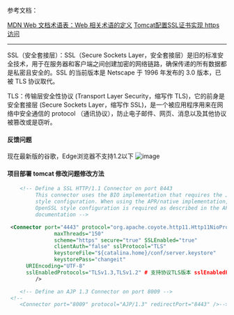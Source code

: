 参考文档：

[MDN Web 文档术语表：Web 相关术语的定义](https://developer.mozilla.org/zh-CN/docs/Glossary/SSL)
[Tomcat配置SSL证书实现 https 访问](https://zhuanlan.zhihu.com/p/108774894)

---

SSL（安全套接层）：SSL（Secure Sockets Layer，安全套接层）是旧的标准安全技术，用于在服务器和客户端之间创建加密的网络链路，确保传递的所有数据都是私密且安全的。SSL 的当前版本是 Netscape 于 1996 年发布的 3.0 版本，已被 TLS 协议取代。

TLS：传输层安全性协议 (Transport Layer Security，缩写作 TLS)，它的前身是安全套接层 (Secure Sockets Layer，缩写作 SSL)，是一个被应用程序用来在网络中安全通信的 protocol （通讯协议），防止电子邮件、网页、消息以及其他协议被篡改或是窃听。

#### 反馈问题

现在最新版的谷歌，Edge浏览器不支持1.2以下
![image](https://img2022.cnblogs.com/blog/2402369/202202/2402369-20220215190900202-2014380958.png)

#### 项目部署 tomcat 修改问题修改方法

```xml
    <!-- Define a SSL HTTP/1.1 Connector on port 8443
         This connector uses the BIO implementation that requires the JSSE
         style configuration. When using the APR/native implementation, the
         OpenSSL style configuration is required as described in the APR/native
         documentation -->

 <Connector port="4443" protocol="org.apache.coyote.http11.Http11NioProtocol"
               maxThreads="150"
               scheme="https" secure="true" SSLEnabled="true"
               clientAuth="false" sslProtocol="TLS"
               keystoreFile="${catalina.home}/conf/server.keystore"
               keystorePass="changeit"
      URIEncoding="UTF-8"
      sslEnabledProtocols="TLSv1.3,TLSv1.2" # 支持协议TLS版本 sslEnabledProtocols="TLSv1.3,TLSv1.2"
         />

    <!-- Define an AJP 1.3 Connector on port 8009 -->
 <!--
    <Connector port="8009" protocol="AJP/1.3" redirectPort="8443" />-->
```
